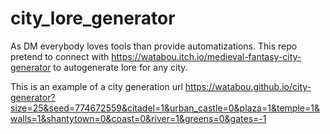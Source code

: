# city_lore_generator
As DM everybody loves tools than provide automatizations. This repo pretend to connect with https://watabou.itch.io/medieval-fantasy-city-generator to autogenerate lore for any city.



This is an example of a city generation url
https://watabou.github.io/city-generator?size=25&seed=774672559&citadel=1&urban_castle=0&plaza=1&temple=1&walls=1&shantytown=0&coast=0&river=1&greens=0&gates=-1
